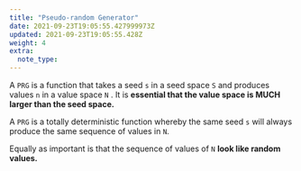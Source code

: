 ```yaml
---
title: "Pseudo-random Generator"
date: 2021-09-23T19:05:55.427999973Z
updated: 2021-09-23T19:05:55.428Z
weight: 4
extra:
  note_type:  
---
```


A `PRG` is a function that takes a seed `s` in a seed space `S` and produces values `n` in a value space `N` . It is **essential that the value space is MUCH larger than the seed space.**

A `PRG` is a totally deterministic function whereby the same seed `s` will always produce the same sequence of values in `N`.

Equally as important is that the sequence of values of `N` **look like random values.**

